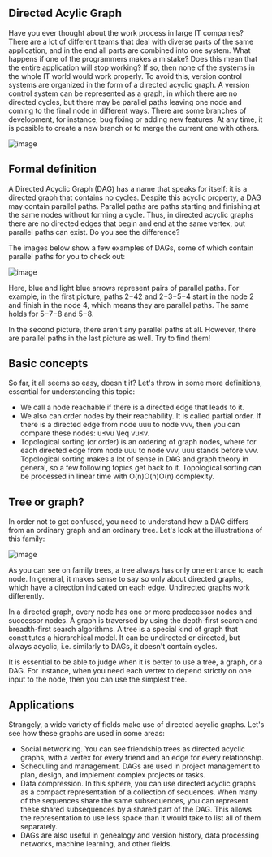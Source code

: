 ## Directed Acylic Graph
Have you ever thought about the work process in large IT companies? There are a lot of different teams that deal with diverse parts of the same application, and in the end all parts are combined into one system. What happens if one of the programmers makes a mistake? Does this mean that the entire application will stop working? If so, then none of the systems in the whole IT world would work properly. To avoid this, version control systems are organized in the form of a directed acyclic graph. A version control system can be represented as a graph, in which there are no directed cycles, but there may be parallel paths leaving one node and coming to the final node in different ways. There are some branches of development, for instance, bug fixing or adding new features. At any time, it is possible to create a new branch or to merge the current one with others.

![image](https://user-images.githubusercontent.com/92832451/188380745-ee8e54d2-ddde-4d7d-ae08-830c2396e53c.png)


## Formal definition

A Directed Acyclic Graph (DAG) has a name that speaks for itself: it is a directed graph that contains no cycles. Despite this acyclic property, a DAG may contain parallel paths. Parallel paths are paths starting and finishing at the same nodes without forming a cycle. Thus, in directed acyclic graphs there are no directed edges that begin and end at the same vertex, but parallel paths can exist. Do you see the difference?

The images below show a few examples of DAGs, some of which contain parallel paths for you to check out:

![image](https://user-images.githubusercontent.com/92832451/188380810-2f9c70b0-694c-44a7-bece-9d7b4d3bdde0.png)

Here, blue and light blue arrows represent pairs of parallel paths. For example, in the first picture, paths 2−42  and 2−3−5−4 start in the node 2 and finish in the node 4, which means they are parallel paths. The same holds for 5−7−8 and 5−8.

In the second picture, there aren't any parallel paths at all. However, there are parallel paths in the last picture as well. Try to find them!

## Basic concepts

So far, it all seems so easy, doesn't it? Let's throw in some more definitions, essential for understanding this topic:

- We call a node reachable if there is a directed edge that leads to it.
- We also can order nodes by their reachability. It is called partial order. If there is a directed edge from node uuu to node vvv, then you can compare these nodes: u≤vu \leq vu≤v.
- Topological sorting (or order) is an ordering of graph nodes, where for each directed edge from node uuu to node vvv, uuu stands before vvv. Topological sorting makes a lot of sense in DAG and graph theory in general, so a few following topics get back to it. Topological sorting can be processed in linear time with O(n)O(n)O(n) complexity.

## Tree or graph?

In order not to get confused, you need to understand how a DAG differs from an ordinary graph and an ordinary tree. Let's look at the illustrations of this family:

![image](https://user-images.githubusercontent.com/92832451/188381033-c59018fd-30da-4b5b-ba4f-1e6d4c1d5d02.png)

As you can see on family trees, a tree always has only one entrance to each node. In general, it makes sense to say so only about directed graphs, which have a direction indicated on each edge. Undirected graphs work differently.

In a directed graph, every node has one or more predecessor nodes and successor nodes. A graph is traversed by using the depth-first search and breadth-first search algorithms. A tree is a special kind of graph that constitutes a hierarchical model. It can be undirected or directed, but always acyclic, i.e. similarly to DAGs, it doesn't contain cycles.

It is essential to be able to judge when it is better to use a tree, a graph, or a DAG. For instance, when you need each vertex to depend strictly on one input to the node, then you can use the simplest tree.

## Applications
Strangely, a wide variety of fields make use of directed acyclic graphs. Let's see how these graphs are used in some areas:

- Social networking. You can see friendship trees as directed acyclic graphs, with a vertex for every friend and an edge for every relationship.
- Scheduling and management. DAGs are used in project management to plan, design, and implement complex projects or tasks.
- Data compression. In this sphere, you can use directed acyclic graphs as a compact representation of a collection of sequences. When many of the sequences share the same subsequences, you can represent these shared subsequences by a shared part of the DAG. This allows the representation to use less space than it would take to list all of them separately.
- DAGs are also useful in genealogy and version history, data processing networks, machine learning, and other fields.

